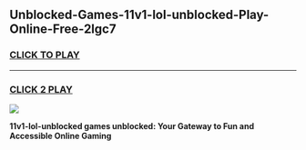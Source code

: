 
## Unblocked-Games-11v1-lol-unblocked-Play-Online-Free-2lgc7
<h3>
<a href="https://premium76.site?title=11v1-lol-unblocked&ref=26A">CLICK TO PLAY</a></h3>
<hr>

<h3>
<a href="https://premium76.site?title=11v1-lol-unblocked&ref=26A">CLICK 2 PLAY</a>
  
</h3>

<a href="https://premium76.site?title=11v1-lol-unblocked&ref=26A"><img src="https://clearcache.store/games.png"></a>


**11v1-lol-unblocked games unblocked: Your Gateway to Fun and Accessible Online Gaming**
